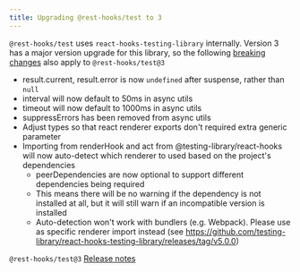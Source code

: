 ```yaml
---
title: Upgrading @rest-hooks/test to 3
---
```


`@rest-hooks/test` uses `react-hooks-testing-library` internally. Version 3
has a major version upgrade for this library, so the following [breaking changes](https://github.com/testing-library/react-hooks-testing-library/releases/tag/v5.0.0
)
also apply to `@rest-hooks/test@3`

- result.current, result.error is now `undefined` after suspense, rather than `null`
-  interval will now default to 50ms in async utils
-  timeout will now default to 1000ms in async utils
-  suppressErrors has been removed from async utils
- Adjust types so that react renderer exports don't required extra generic parameter
- Importing from renderHook and act from @testing-library/react-hooks will now auto-detect which renderer to used based on the project's dependencies
    - peerDependencies are now optional to support different dependencies being required
    - This means there will be no warning if the dependency is not installed at all, but it will still warn if an incompatible version is installed
    - Auto-detection won't work with bundlers (e.g. Webpack). Please use as specific renderer import instead
(see https://github.com/testing-library/react-hooks-testing-library/releases/tag/v5.0.0)


`@rest-hooks/test@3` [Release notes](https://github.com/coinbase/rest-hooks/releases/tag/%40rest-hooks%2Ftest%403.0.0)
